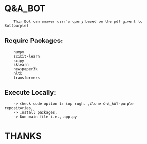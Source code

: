 # Q&A_BOT

        This Bot can answer user's query based on the pdf givent to Bot(purple)
        
## Require Packages:
        numpy
        scikit-learn
        scipy
        sklearn
        newspaper3k
        nltk
        transformers

## Execute Locally:      
        -> Check code option in top rught ,Clone Q-A_BOT-purple repositories,
        -> Install packages,
        -> Run main file i.e., app.py

# THANKS
